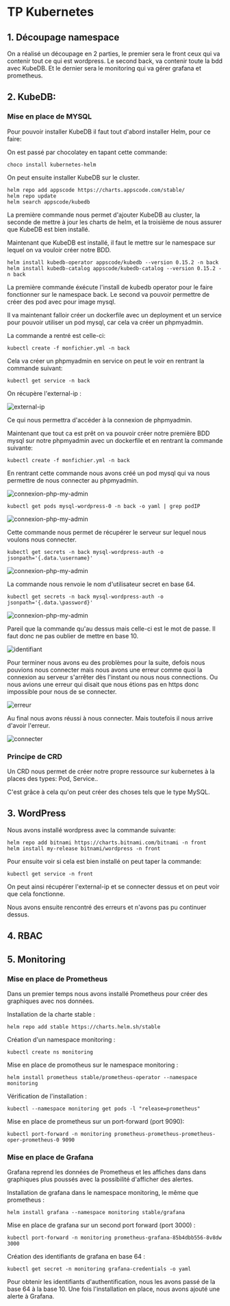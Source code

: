 
# TP Kubernetes

## 1. Découpage namespace

On a réalisé un découpage en 2 parties, le premier sera le front ceux qui va contenir tout ce qui est wordpress. Le second back, va contenir toute la bdd avec KubeDB. Et le dernier sera le monitoring qui va gérer grafana et prometheus.



## 2. KubeDB:

### Mise en place de MYSQL
Pour pouvoir installer KubeDB il faut tout d'abord installer Helm, pour ce faire:

On est passé par chocolatey en tapant cette commande:

    choco install kubernetes-helm

On peut ensuite installer KubeDB sur le cluster.

    helm repo add appscode https://charts.appscode.com/stable/
    helm repo update
    helm search appscode/kubedb

La première commande nous permet d'ajouter KubeDB au cluster, la seconde de mettre à jour les charts de helm, et la troisième de nous assurer que KubeDB est bien installé.

Maintenant que KubeDB est installé, il faut le mettre sur le namespace sur lequel on va vouloir créer notre BDD.

    helm install kubedb-operator appscode/kubedb --version 0.15.2 -n back
    helm install kubedb-catalog appscode/kubedb-catalog --version 0.15.2 -n back

La première commande éxécute l'install de kubedb operator pour le faire fonctionner sur le namespace back. Le second va pouvoir permettre de créer des pod avec pour image mysql.

Il va maintenant falloir créer un dockerfile avec un deployment et un service pour pouvoir utiliser un pod mysql, car cela va créer un phpmyadmin.

La commande a rentré est celle-ci:

    kubectl create -f monfichier.yml -n back 

Cela va créer un phpmyadmin en service on peut le voir en rentrant la commande suivant:

    kubectl get service -n back

On récupère l'external-ip :

![external-ip](./images/external.PNG)

Ce qui nous permettra d'accéder à la connexion de phpmyadmin.

Maintenant que tout ca est prêt on va pouvoir créer notre première BDD mysql sur notre phpmyadmin avec un dockerfile et en rentrant la commande suivante:

    kubectl create -f monfichier.yml -n back

En rentrant cette commande nous avons créé un pod mysql qui va nous permettre de nous connecter au phpmyadmin.

![connexion-php-my-admin](./images/phpmyadmin.PNG)

    kubectl get pods mysql-wordpress-0 -n back -o yaml | grep podIP

![connexion-php-my-admin](./images/podip.PNG)

Cette commande nous permet de récupérer le serveur sur lequel nous voulons nous connecter.

    kubectl get secrets -n back mysql-wordpress-auth -o jsonpath='{.data.\username}'

![connexion-php-my-admin](./images/user.png)

La commande nous renvoie le nom d'utilisateur secret en base 64.

    kubectl get secrets -n back mysql-wordpress-auth -o jsonpath='{.data.\password}'

![connexion-php-my-admin](./images/mdp.png)

Pareil que la commande qu'au dessus mais celle-ci est le mot de passe.
Il faut donc ne pas oublier de mettre en base 10.

![identifiant](./images/identifiant.PNG)

Pour terminer nous avons eu des problèmes pour la suite, defois nous pouvions nous connecter mais nous avons une erreur comme quoi la connexion au serveur s'arrêter dès l'instant ou nous nous connections.
Ou nous avions une erreur qui disait que nous étions pas en https donc impossible pour nous de se connecter.

![erreur](./images/erreur.png)

Au final nous avons réussi à nous connecter. Mais toutefois il nous arrive d'avoir l'erreur.

![connecter](./images/connecter.png)

### Principe de CRD

Un CRD nous permet de créer notre propre ressource sur kubernetes à la places des types: Pod, Service..

C'est grâce à cela qu'on peut créer des choses tels que le type MySQL.

## 3. WordPress

Nous avons installé wordpress avec la commande suivante:

    helm repo add bitnami https://charts.bitnami.com/bitnami -n front
    helm install my-release bitnami/wordpress -n front

Pour ensuite voir si cela est bien installé on peut taper la commande:

    kubectl get service -n front

On peut ainsi récupérer l'external-ip et se connecter dessus et on peut voir que cela fonctionne.

Nous avons ensuite rencontré des erreurs et n'avons pas pu continuer dessus.

## 4. RBAC

## 5. Monitoring
### Mise en place de Prometheus
Dans un premier temps nous avons installé Prometheus pour créer des graphiques avec nos données.

Installation de la charte stable :

    helm repo add stable https://charts.helm.sh/stable

Création d'un namespace monitoring :

    kubectl create ns monitoring

Mise en place de promotheus sur le namespace monitoring :

    helm install prometheus stable/prometheus-operator --namespace monitoring

Vérification de l'installation :

    kubectl --namespace monitoring get pods -l "release=prometheus"

Mise en place de prometheus sur un port-forward (port 9090):

    kubectl port-forward -n monitoring prometheus-prometheus-prometheus-oper-prometheus-0 9090

### Mise en place de Grafana

Grafana reprend les données de Prometheus et les affiches dans dans graphiques plus poussés avec la possibilité d'afficher des alertes.

Installation de grafana dans le namespace monitoring, le même que prometheus :

    helm install grafana --namespace monitoring stable/grafana

Mise en place de grafana sur un second port forward (port 3000) :

    kubectl port-forward -n monitoring prometheus-grafana-85b4dbb556-8v8dw 3000
    
Création des identifiants de grafana en base 64 :

    kubectl get secret -n monitoring grafana-credentials -o yaml

Pour obtenir les identifiants d'authentification, nous les avons passé de la base 64 à la base 10.
Une fois l'installation en place, nous avons ajouté une alerte à Grafana.

